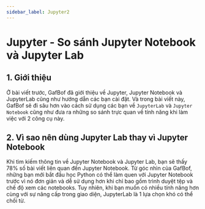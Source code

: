 ```yaml
---
sidebar_label: Jupyter2
---
```


# Jupyter - So sánh Jupyter Notebook và Jupyter Lab

## 1. Giới thiệu

Ở bài viết trước, GafBof đã giới thiệu về Jupyter, Jupyter Notebook và JupyterLab cũng như hướng dẫn các bạn cài đặt. Và trong bài viết này, GafBof sẽ đi sâu hơn vào cách sử dụng các bạn về `JupyterLab` và `Jupyter Notebook` cũng như đưa ra những so sánh trực quan về tính năng khi làm việc với 2 công cụ này.

## 2. Vì sao nên dùng Jupyter Lab thay vì Jupyter Notebook

Khi tìm kiếm thông tin về Jupyter Notebook và Jupyter Lab, bạn sẽ thấy 78% số bài viết liên quan đến Jupyter Notebook. Từ góc nhìn của GafBof, những bạn mới bắt đầu học Python có thể làm quen với Jupyter Notebook trước vì nó đơn giản và dễ sử dụng hơn khi chỉ bao gồm trình duyệt tệp và chế độ xem các notebooks. Tuy nhiên, khi bạn muốn có nhiều tính năng hơn cùng với sự nâng cấp trong giao diện, JupyterLab là 1 lựa chọn khó có thể chối từ.

